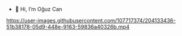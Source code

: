- 👋 Hi, I’m Oğuz Can 





https://user-images.githubusercontent.com/107717374/204133436-51b38178-05d9-448e-9163-59836a40326b.mp4

